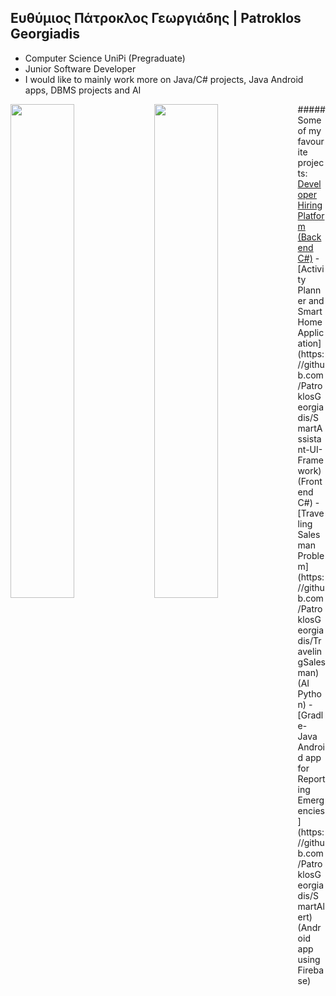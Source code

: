 ## Ευθύμιος Πάτροκλος Γεωργιάδης | Patroklos Georgiadis

- Computer Science UniPi (Pregraduate)
- Junior Software Developer
- I would like to mainly work more on Java/C# projects, Java Android apps, DBMS projects and AI

<img align="left" width="45%" src="https://github-readme-stats.vercel.app/api?username=PatroklosGeorgiadis&count_private=true&show_icons=true&theme=radical" />
<img align="left" width="45%" src="https://github-readme-stats.vercel.app/api/top-langs/?username=PatroklosGeorgiadis&count_private=true&theme=radical" />
<p>
##### Some of my favourite projects:
<a href="https://github.com/JasonSDMN2001/Soft_tech_team5">Developer Hiring Platform (Backend C#)</a>
- [Activity Planner and Smart Home Application](https://github.com/PatroklosGeorgiadis/SmartAssistant-UI-Framework) (Frontend C#)
- [Traveling Salesman Problem](https://github.com/PatroklosGeorgiadis/TravelingSalesman) (AI Python)
- [Gradle-Java Android app for Reporting Emergencies](https://github.com/PatroklosGeorgiadis/SmartAlert) (Android app using Firebase)
 </p>
<!--
**PatroklosGeorgiadis/PatroklosGeorgiadis** is a ✨ _special_ ✨ repository because its `README.md` (this file) appears on your GitHub profile.

Here are some ideas to get you started:

- 🔭 I’m currently working on ...
- 🌱 I’m currently learning ...
- 👯 I’m looking to collaborate on ...
- 🤔 I’m looking for help with ...
- 💬 Ask me about ...
- 📫 How to reach me: ...
- 😄 Pronouns: ...
- ⚡ Fun fact: ...
-->
